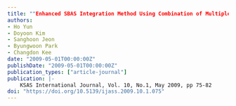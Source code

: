 ```yaml
---
title: ""Enhanced SBAS Integration Method Using Combination of Multiple SBAS Corrections""
authors:
- Ho Yun
- Doyoon Kim
- Sanghoon Jeon
- Byungwoon Park
- Changdon Kee
date: "2009-05-01T00:00:00Z"
publishDate: "2009-05-01T00:00:00Z"
publication_types: ["article-journal"]
publication: |-
    KSAS International Journal, Vol. 10, No.1, May 2009, pp 75-82
doi: "https://doi.org/10.5139/ijass.2009.10.1.075"
---
```

